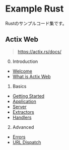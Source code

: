 # Example Rust

Rustのサンプルコード集です。

## Actix Web

> https://actix.rs/docs/

0. Introduction
  - [Welcome](https://github.com/ittokun/example-rust/tree/main/actix_web/docs/ch00-01-welcome.md)
  - [What is Actix Web](https://github.com/ittokun/example-rust/tree/main/actix_web/docs/ch00-02-whatis.md)
1. Basics
  - [Getting Started](https://github.com/ittokun/example-rust/tree/main/actix_web/docs/ch01-01-getting-started.md)
  - [Application](https://github.com/ittokun/example-rust/tree/main/actix_web/docs/ch01-02-application.md)
  - [Server](https://github.com/ittokun/example-rust/tree/main/actix_web/docs/ch01-03-server.md)
  - [Extractors](https://github.com/ittokun/example-rust/tree/main/actix_web/docs/ch01-04-extractors.md)
  - [Handlers](https://github.com/ittokun/example-rust/tree/main/actix_web/docs/ch01-05-handlers.md)
2. Advanced
  - [Errors](https://github.com/ittokun/example-rust/tree/main/actix_web/docs/ch02-01-errors.md)
  - [URL Dispatch](https://github.com/ittokun/example-rust/tree/main/actix_web/docs/ch02-02-url-dispatch.md)
